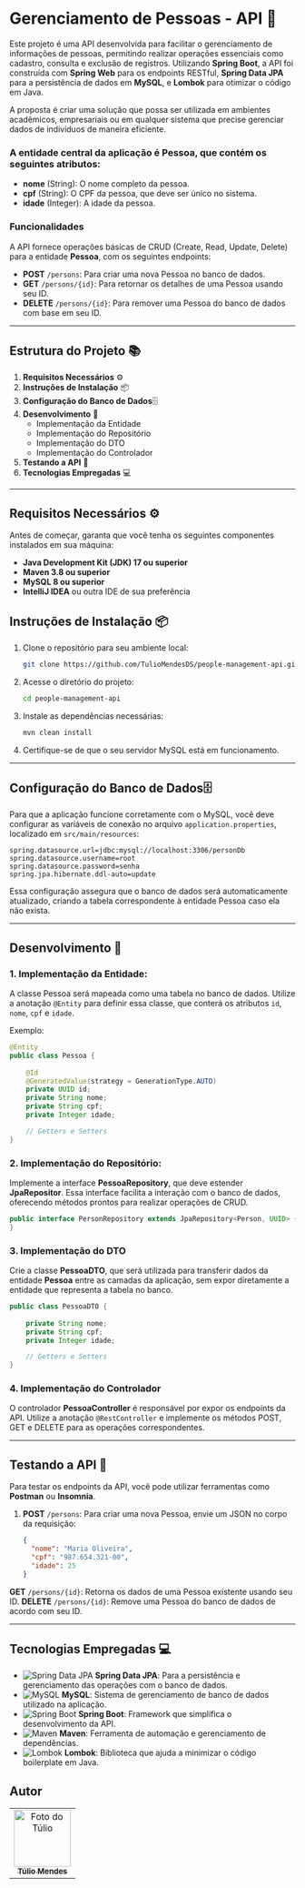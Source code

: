 
# Gerenciamento de Pessoas - API 🚀

Este projeto é uma API desenvolvida para facilitar o gerenciamento de informações de pessoas, permitindo realizar operações essenciais como cadastro, consulta e exclusão de registros. Utilizando **Spring Boot**, a API foi construída com **Spring Web** para os endpoints RESTful, **Spring Data JPA** para a persistência de dados em **MySQL**, e **Lombok** para otimizar o código em Java.

A proposta é criar uma solução que possa ser utilizada em ambientes acadêmicos, empresariais ou em qualquer sistema que precise gerenciar dados de indivíduos de maneira eficiente.

### A entidade central da aplicação é **Pessoa**, que contém os seguintes atributos:
- **nome** (String): O nome completo da pessoa.
- **cpf** (String): O CPF da pessoa, que deve ser único no sistema.
- **idade** (Integer): A idade da pessoa.

### Funcionalidades
A API fornece operações básicas de CRUD (Create, Read, Update, Delete) para a entidade **Pessoa**, com os seguintes endpoints:
- **POST** `/persons`: Para criar uma nova Pessoa no banco de dados.
- **GET** `/persons/{id}`: Para retornar os detalhes de uma Pessoa usando seu ID.
- **DELETE** `/persons/{id}`: Para remover uma Pessoa do banco de dados com base em seu ID.

---

## Estrutura do Projeto 📚
1. **Requisitos Necessários** ⚙️
2. **Instruções de Instalação** 📦
3. **Configuração do Banco de Dados**🗄️
4. **Desenvolvimento** 🔨
   - Implementação da Entidade
   - Implementação do Repositório
   - Implementação do DTO
   - Implementação do Controlador
5. **Testando a API** 🧪
6. **Tecnologias Empregadas** 💻

---

## Requisitos Necessários ⚙️
Antes de começar, garanta que você tenha os seguintes componentes instalados em sua máquina:
- **Java Development Kit (JDK) 17 ou superior**
- **Maven 3.8 ou superior**
- **MySQL 8 ou superior**
- **IntelliJ IDEA** ou outra IDE de sua preferência

## Instruções de Instalação 📦
1. Clone o repositório para seu ambiente local:

    ```bash
   git clone https://github.com/TulioMendesDS/people-management-api.git
   ```

2. Acesse o diretório do projeto:

   ```bash
   cd people-management-api
   ```

3. Instale as dependências necessárias:

   ```bash
   mvn clean install
   ```

4. Certifique-se de que o seu servidor MySQL está em funcionamento.

---

## Configuração do Banco de Dados🗄️

Para que a aplicação funcione corretamente com o MySQL, você deve configurar as variáveis de conexão no arquivo `application.properties`, localizado em `src/main/resources`:

```properties
spring.datasource.url=jdbc:mysql://localhost:3306/personDb
spring.datasource.username=root
spring.datasource.password=senha
spring.jpa.hibernate.ddl-auto=update
```

Essa configuração assegura que o banco de dados será automaticamente atualizado, criando a tabela correspondente à entidade Pessoa caso ela não exista.

---

## Desenvolvimento 🔨

### 1. Implementação da Entidade:

A classe Pessoa será mapeada como uma tabela no banco de dados. Utilize a anotação `@Entity` para definir essa classe, que conterá os atributos `id`, `nome`, `cpf` e `idade`.


Exemplo:

```java
@Entity
public class Pessoa {
    
    @Id
    @GeneratedValue(strategy = GenerationType.AUTO)
    private UUID id;
    private String nome;
    private String cpf;
    private Integer idade;

    // Getters e Setters
}
```

### 2. Implementação do Repositório:

Implemente a interface **PessoaRepository**, que deve estender **JpaRepositor**. Essa interface facilita a interação com o banco de dados, oferecendo métodos prontos para realizar operações de CRUD.

```java
public interface PersonRepository extends JpaRepository<Person, UUID> {
}
```

### 3. Implementação do DTO

Crie a classe **PessoaDTO**, que será utilizada para transferir dados da entidade **Pessoa** entre as camadas da aplicação, sem expor diretamente a entidade que representa a tabela no banco.

```java
public class PessoaDTO {
    
    private String nome;
    private String cpf;
    private Integer idade;

    // Getters e Setters
}
```

### 4. Implementação do Controlador

O controlador **PessoaController** é responsável por expor os endpoints da API. Utilize a anotação `@RestController` e implemente os métodos POST, GET e DELETE para as operações correspondentes.


---

## Testando a API 🧪

Para testar os endpoints da API, você pode utilizar ferramentas como **Postman** ou **Insomnia**.

1. **POST** `/persons`: Para criar uma nova Pessoa, envie um JSON no corpo da requisição:
   
   ```json
   {
     "nome": "Maria Oliveira",
     "cpf": "987.654.321-00",
     "idade": 25
   }
   ```

**GET** `/persons/{id}`: Retorna os dados de uma Pessoa existente usando seu ID.
**DELETE** `/persons/{id}`: Remove uma Pessoa do banco de dados de acordo com seu ID.

---

## Tecnologias Empregadas 💻


- ![Spring Data JPA](https://img.shields.io/badge/Spring%20Data%20JPA-%236DB33F.svg?style=for-the-badge&logo=spring&logoColor=white) **Spring Data JPA**: Para a persistência e gerenciamento das operações com o banco de dados.
- ![MySQL](https://img.shields.io/badge/MySQL-%234479A1.svg?style=for-the-badge&logo=mysql&logoColor=white) **MySQL**: Sistema de gerenciamento de banco de dados utilizado na aplicação.
- ![Spring Boot](https://img.shields.io/badge/Spring%20Boot-%236DB33F.svg?style=for-the-badge&logo=spring-boot&logoColor=white) **Spring Boot**: Framework que simplifica o desenvolvimento da API.
- ![Maven](https://img.shields.io/badge/Apache%20Maven-%234B8B3B.svg?style=for-the-badge&logo=apache-maven&logoColor=white) **Maven**: Ferramenta de automação e gerenciamento de dependências.
- ![Lombok](https://img.shields.io/badge/Project%20Lombok-%2300BFFF.svg?style=for-the-badge&logo=lombok&logoColor=white) **Lombok**: Biblioteca que ajuda a minimizar o código boilerplate em Java.


## Autor

<!-- Fotos autores -->
<table>
  <tr>
   <td align="center">
      <a href="https://github.com/TulioMendesDev">
        <img src="https://avatars.githubusercontent.com/u/167912036?v=4" width="100px;" alt="Foto do Túlio"/><br>
        <sub>
          <b>Túlio Mendes</b>
        </sub>
      </a>
   </td>
    
  </tr>
</table>
</table>
